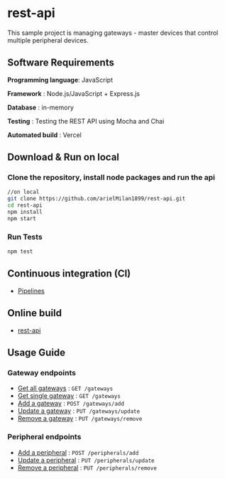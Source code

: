 # rest-api

This sample project is managing gateways - master devices that control multiple peripheral
devices.

## Software Requirements

**Programming language**: JavaScript

**Framework** : Node.js/JavaScript + Express.js

**Database** : in-memory

**Testing** : Testing the REST API using Mocha and Chai

**Automated build** : Vercel

## Download & Run on local

### Clone the repository, install node packages and run the api
```bash
//on local
git clone https://github.com/arielMilan1899/rest-api.git
cd rest-api
npm install
npm start
```

### Run Tests
```bash
npm test
```

## Continuous integration (CI) 

* [Pipelines](https://github.com/arielMilan1899/rest-api/actions)

## Online build

* [rest-api](https://rest-api-theta.vercel.app/)

## Usage Guide

### Gateway endpoints
* [Get all gateways](docs/gateways/getAll.md) : `GET /gateways`
* [Get single gateway](docs/gateways/get.md) : `GET /gateways`
* [Add a gateway](docs/gateways/add.md) : `POST /gateways/add`
* [Update a gateway](docs/gateways/update.md) : `PUT /gateways/update`
* [Remove a gateway](docs/gateways/remove.md) : `PUT /gateways/remove`

### Peripheral endpoints
* [Add a peripheral](docs/peripherals/add.md) : `POST /peripherals/add`
* [Update a peripheral](docs/peripherals/update.md) : `PUT /peripherals/update`
* [Remove a peripheral](docs/peripherals/remove.md) : `PUT /peripherals/remove`
